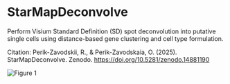 # StarMapDeconvolve

 Perform Visium Standard Definition (SD) spot deconvolution into putative single cells using distance-based gene clustering and cell type formulation.

 Citation:
 Perik-Zavodskii, R., & Perik-Zavodskaia, O. (2025). StarMapDeconvolve. Zenodo. https://doi.org/10.5281/zenodo.14881190

![Figure 1](https://github.com/user-attachments/assets/fe452f27-e127-4b57-9a86-90deaea14d3c)
